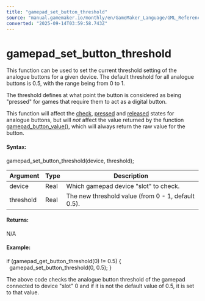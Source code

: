 ```yaml
---
title: "gamepad_set_button_threshold"
source: "manual.gamemaker.io/monthly/en/GameMaker_Language/GML_Reference/Game_Input/GamePad_Input/gamepad_set_button_threshold.htm"
converted: "2025-09-14T03:59:58.743Z"
---
```


# gamepad\_set\_button\_threshold

This function can be used to set the current threshold setting of the analogue buttons for a given device. The default threshold for all analogue buttons is 0.5, with the range being from 0 to 1.

The threshold defines at what point the button is considered as being "pressed" for games that require them to act as a digital button.

This function will affect the [check](gamepad_button_check.md), [pressed](gamepad_button_check_pressed.md) and [released](gamepad_button_check_released.md) states for analogue buttons, but will _not_ affect the value returned by the function [gamepad\_button\_value()](../../../../../../../GameMaker_Language/GML_Reference/Game_Input/GamePad_Input/gamepad_button_value.md), which will always return the raw value for the button.

#### Syntax:

gamepad\_set\_button\_threshold(device, threshold);

| Argument | Type | Description |
| --- | --- | --- |
| device | Real | Which gamepad device "slot" to check. |
| threshold | Real | The new threshold value (from 0 - 1, default 0.5). |

#### Returns:

N/A

#### Example:

if (gamepad\_get\_button\_threshold(0) != 0.5)
{
    gamepad\_set\_button\_threshold(0, 0.5);
}

The above code checks the analogue button threshold of the gamepad connected to device "slot" 0 and if it is not the default value of 0.5, it is set to that value.